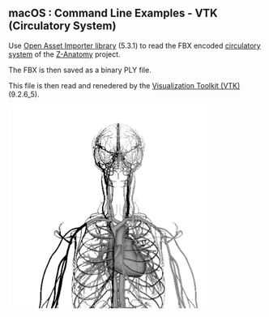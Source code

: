 
## macOS : Command Line Examples - VTK (Circulatory System)

Use [Open Asset Importer library](https://github.com/assimp/assimp) (5.3.1) to read the FBX encoded [circulatory system](https://github.com/LluisV/Z-Anatomy/tree/PC-Version/Resources/Models/FBX) of the [Z-Anatomy](https://github.com/LluisV/Z-Anatomy) project.

The FBX is then saved as a binary PLY file. 

This file is then read and renedered by the [Visualization Toolkit (VTK)](https://vtk.org) (9.2.6_5).

<img src="vtk_render_ply.jpg" width=400px>

